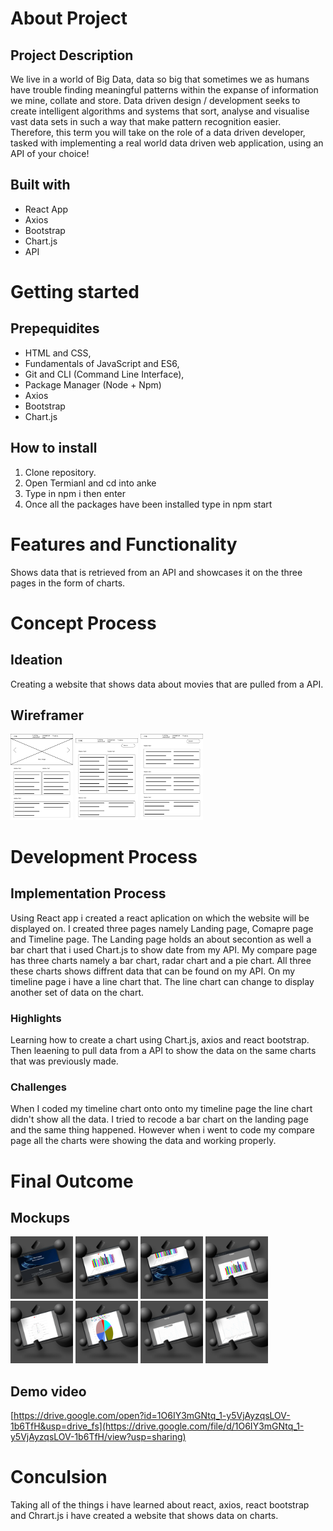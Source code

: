 # About Project
## Project Description
We live in a world of Big Data, data so big that sometimes we as humans have trouble finding meaningful patterns within the expanse of information we mine, collate and store. Data driven design / development seeks to create intelligent algorithms and systems that sort, analyse and visualise vast data sets in such a way that make pattern recognition easier. Therefore, this term you will take on the role of a data driven developer, tasked with implementing a real
world data driven web application, using an API of your choice!

## Built with
* React App
* Axios 
* Bootstrap
* Chart.js
* API

# Getting started
## Prepequidites
* HTML and CSS, 
* Fundamentals of JavaScript and ES6, 
* Git and CLI (Command Line Interface), 
* Package Manager (Node + Npm)
* Axios 
* Bootstrap
* Chart.js

## How to install
1. Clone repository.
2. Open Termianl and cd into anke
3. Type in npm i then enter
4. Once all the packages have been installed type in npm start

# Features and Functionality
Shows data that is retrieved from an API and showcases it on the three pages in the form of charts.

# Concept Process
## Ideation
Creating a website that shows data about movies that are pulled from a API.
## Wireframer
<!-- Images-->
<img src="src/images/Homepage.jpg" width="100">
<img src="src/images/Comparaion_page.jpg" width="100">
<img src="src/images/Timeline_page.jpg" width="100">

# Development Process
## Implementation Process
Using React app i created a react aplication on which the website will be displayed on. I created three pages namely Landing page, Comapre page and Timeline page. The Landing page holds an about secontion as well a bar chart that i used Chart.js to show date from my API. My compare page has three charts namely a bar chart, radar chart and a pie chart. All three these charts shows diffrent data that can be found on my API. On my timeline page i have a line chart that. The line chart can change to display another set of data on the chart.

### Highlights
Learning how to create a chart using Chart.js, axios and react bootstrap. Then leaening to pull data from a API to show the data on the same charts that was previously made.

### Challenges
When I coded my timeline chart onto onto my timeline page the line chart didn't show all the data. I tried to recode a bar chart on the landing page and the same thing happened. However when i went to code my compare page all the charts were showing the data and working properly.

# Final Outcome
## Mockups
<!-- Images-->
<img src="src/images/Landing1.jpg" width="100">
<img src="src/images/Landing2.jpg" width="100">
<img src="src/images/Landing3.jpg" width="100">
<img src="src/images/Compare1.jpg" width="100">
<img src="src/images/Compare2.jpg" width="100">
<img src="src/images/Comapare3.jpg" width="100">
<img src="src/images/Timeline1.jpg" width="100">
<img src="src/images/Timeline2.jpg" width="100">

## Demo video
[https://drive.google.com/open?id=1O6IY3mGNtq_1-y5VjAyzqsLOV-1b6TfH&usp=drive_fs](https://drive.google.com/file/d/1O6IY3mGNtq_1-y5VjAyzqsLOV-1b6TfH/view?usp=sharing)

# Conculsion
Taking all of the things i have learned about react, axios, react bootstrap and Chrart.js i have created a website that shows data on charts.
